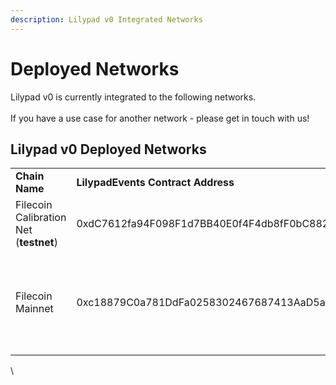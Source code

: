 ```yaml
---
description: Lilypad v0 Integrated Networks
---
```


# Deployed Networks

Lilypad v0 is currently integrated to the following networks. \
\
If you have a use case for another network - please get in touch with us!

## Lilypad v0 Deployed Networks

|                                        |                                            |                                                                                                                                                                                                                                              |             |                                                                                                                                                                                                                            |                                                                                          |
| -------------------------------------- | ------------------------------------------ | -------------------------------------------------------------------------------------------------------------------------------------------------------------------------------------------------------------------------------------------- | ----------- | -------------------------------------------------------------------------------------------------------------------------------------------------------------------------------------------------------------------------- | ---------------------------------------------------------------------------------------- |
| **Chain Name**                         | **LilypadEvents Contract Address**         | **RPC**                                                                                                                                                                                                                                      | **ChainID** | **BlockExplorer**                                                                                                                                                                                                          | **Faucet**                                                                               |
| Filecoin Calibration Net (**testnet**) | 0xdC7612fa94F098F1d7BB40E0f4F4db8fF0bC8820 | [https://api.calibration.node.glif.io/rpc/v0](https://api.calibration.node.glif.io/rpc/v0)                                                                                                                                                   | 314159      | [https://calibration.filscan.io/](https://calibration.filscan.io/),                                                                                                                                                        | [https://faucet.calibration.fildev.network/](https://faucet.calibration.fildev.network/) |
| Filecoin Mainnet                       | 0xc18879C0a781DdFa0258302467687413AaD5a4E6 | [https://api.node.glif.io/rpc/v1](https://api.node.glif.io/rpc/v1), [https://filecoin-mainnet.chainstacklabs.com/rpc/v1](https://filecoin-mainnet.chainstacklabs.com/rpc/v1), [https://rpc.ankr.com/filecoin](https://rpc.ankr.com/filecoin) | 314         | [https://fvm.starboard.ventures/](https://fvm.starboard.ventures/), [https://explorer.glif.io/](https://explorer.glif.io/), [https://beryx.zondax.ch/](https://beryx.zondax.ch/), [https://filfox.io/](https://filfox.io/) |                                                                                          |

\
